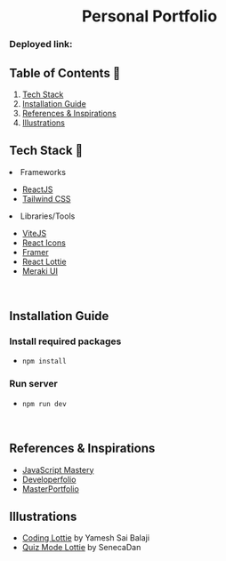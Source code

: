 <h1 align="center"> Personal Portfolio </h1>

### Deployed link: 

## Table of Contents 📁

1. [Tech Stack](https://github.com/mittal-parth/personal-portfolio/blob/main/readme.md#tech-stack)
5. [Installation Guide](https://github.com/mittal-parth/personal-portfolio/blob/main/readme.md#installation-guide)
7. [References & Inspirations](https://github.com/mittal-parth/personal-portfolio/blob/main/readme.md#references--inspirations)
8. [Illustrations](https://github.com/mittal-parth/personal-portfolio/blob/main/readme.md#illustrations)
   <br>

## Tech Stack 🧰

<li>Frameworks</li>

- [ReactJS](https://reactjs.org/)
- [Tailwind CSS](https://tailwindcss.com/)

<li>Libraries/Tools</li>
    
- [ViteJS](https://vitejs.dev/)
- [React Icons](https://react-icons.github.io/react-icons")
- [Framer](https://www.framer.com/)
- [React Lottie](https://www.npmjs.com/package/react-lottie)
- [Meraki UI](https://merakiui.com/components/)

<br/>



## Installation Guide 

### Install required packages

- `npm install`

### Run server

- `npm run dev`

<br/>



## References & Inspirations 

- [JavaScript Mastery](https://youtu.be/_oO4Qi5aVZs)
- [Developerfolio](https://developerfolio.js.org/)
- [MasterPortfolio](https://github.com/ashutosh1919/masterPortfolio)

## Illustrations 

- [Coding Lottie](https://lottiefiles.com/90189-coding) by Yamesh Sai Balaji
- [Quiz Mode Lottie](https://lottiefiles.com/92377-quiz-mode) by SenecaDan
